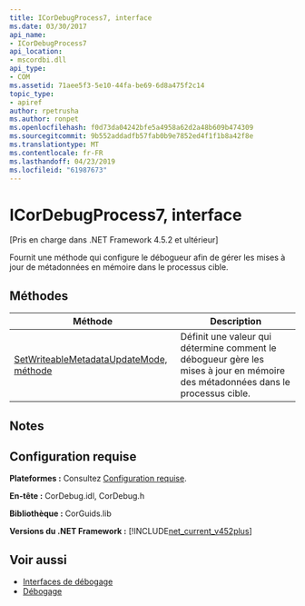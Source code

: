 ```yaml
---
title: ICorDebugProcess7, interface
ms.date: 03/30/2017
api_name:
- ICorDebugProcess7
api_location:
- mscordbi.dll
api_type:
- COM
ms.assetid: 71aee5f3-5e10-44fa-be69-6d8a475f2c14
topic_type:
- apiref
author: rpetrusha
ms.author: ronpet
ms.openlocfilehash: f0d73da04242bfe5a4958a62d2a48b609b474309
ms.sourcegitcommit: 9b552addadfb57fab0b9e7852ed4f1f1b8a42f8e
ms.translationtype: MT
ms.contentlocale: fr-FR
ms.lasthandoff: 04/23/2019
ms.locfileid: "61987673"
---
```

# <a name="icordebugprocess7-interface"></a>ICorDebugProcess7, interface
[Pris en charge dans .NET Framework 4.5.2 et ultérieur]  
  
 Fournit une méthode qui configure le débogueur afin de gérer les mises à jour de métadonnées en mémoire dans le processus cible.  
  
## <a name="methods"></a>Méthodes  
  
|Méthode|Description|  
|------------|-----------------|  
|[SetWriteableMetadataUpdateMode, méthode](../../../../docs/framework/unmanaged-api/debugging/icordebugprocess7-setwriteablemetadataupdatemode-method.md)|Définit une valeur qui détermine comment le débogueur gère les mises à jour en mémoire des métadonnées dans le processus cible.|  
  
## <a name="remarks"></a>Notes  
  
## <a name="requirements"></a>Configuration requise  
 **Plateformes :** Consultez [Configuration requise](../../../../docs/framework/get-started/system-requirements.md).  
  
 **En-tête :** CorDebug.idl, CorDebug.h  
  
 **Bibliothèque :** CorGuids.lib  
  
 **Versions du .NET Framework :** [!INCLUDE[net_current_v452plus](../../../../includes/net-current-v452plus-md.md)]  
  
## <a name="see-also"></a>Voir aussi

- [Interfaces de débogage](../../../../docs/framework/unmanaged-api/debugging/debugging-interfaces.md)
- [Débogage](../../../../docs/framework/unmanaged-api/debugging/index.md)
